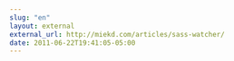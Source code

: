 ```yaml
---
slug: "en"
layout: external
external_url: http://miekd.com/articles/sass-watcher/
date: 2011-06-22T19:41:05-05:00
---
```

